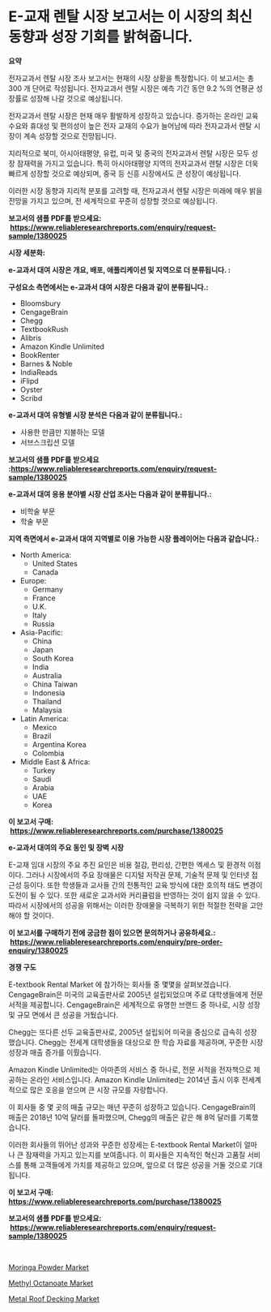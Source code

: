 <p><h1>E-교재 렌탈 시장 보고서는 이 시장의 최신 동향과 성장 기회를 밝혀줍니다.</h1></p><p><strong>요약</strong></p>
<p><p>전자교과서 렌탈 시장 조사 보고서는 현재의 시장 상황을 특정합니다. 이 보고서는 총 300 개 단어로 작성됩니다. 전자교과서 렌탈 시장은 예측 기간 동안 9.2 %의 연평균 성장률로 성장해 나갈 것으로 예상됩니다.</p><p>전자교과서 렌탈 시장은 현재 매우 활발하게 성장하고 있습니다. 증가하는 온라인 교육 수요와 휴대성 및 편의성이 높은 전자 교재의 수요가 늘어남에 따라 전자교과서 렌탈 시장이 계속 성장할 것으로 전망됩니다.</p><p>지리적으로 북미, 아시아태평양, 유럽, 미국 및 중국의 전자교과서 렌탈 시장은 모두 성장 잠재력을 가지고 있습니다. 특히 아시아태평양 지역의 전자교과서 렌탈 시장은 더욱 빠르게 성장할 것으로 예상되며, 중국 등 신흥 시장에서도 큰 성장이 예상됩니다.</p><p>이러한 시장 동향과 지리적 분포를 고려할 때, 전자교과서 렌탈 시장은 미래에 매우 밝을 전망을 가지고 있으며, 전 세계적으로 꾸준히 성장할 것으로 예상됩니다.</p></p>
<p><strong>보고서의 샘플 PDF를 받으세요: &nbsp;<a href="https://www.reliableresearchreports.com/enquiry/request-sample/1380025">https://www.reliableresearchreports.com/enquiry/request-sample/1380025</a></strong></p>
<p><strong>시장 세분화:</strong></p>
<p><strong> e-교과서 대여 시장은 개요, 배포, 애플리케이션 및 지역으로 더 분류됩니다. :</strong></p>
<p><strong>구성요소 측면에서는 e-교과서 대여 시장은 다음과 같이 분류됩니다.:</strong></p>
<p><ul><li>Bloomsbury</li><li>CengageBrain</li><li>Chegg</li><li>TextbookRush</li><li>Alibris</li><li>Amazon Kindle Unlimited</li><li>BookRenter</li><li>Barnes & Noble</li><li>IndiaReads</li><li>iFlipd</li><li>Oyster</li><li>Scribd</li></ul></p>
<p><strong> e-교과서 대여 유형별 시장 분석은 다음과 같이 분류됩니다.:</strong></p>
<p><ul><li>사용한 만큼만 지불하는 모델</li><li>서브스크립션 모델</li></ul></p>
<p><strong>보고서의 샘플 PDF를 받으세요 :<a href="https://www.reliableresearchreports.com/enquiry/request-sample/1380025">https://www.reliableresearchreports.com/enquiry/request-sample/1380025</a></strong></p>
<p><strong> e-교과서 대여 응용 분야별 시장 산업 조사는 다음과 같이 분류됩니다.:</strong></p>
<p><ul><li>비학술 부문</li><li>학술 부문</li></ul></p>
<p><strong>지역 측면에서 e-교과서 대여 지역별로 이용 가능한 시장 플레이어는 다음과 같습니다.:</strong></p>
<p><ul>
    <li>
        North America:
        <ul>
            <li>United States</li>
            <li>Canada</li>
        </ul>
    </li>
    <li>
        Europe:
        <ul>
            <li>Germany</li>
            <li>France</li>
            <li>U.K.</li>
            <li>Italy</li>
            <li>Russia</li>
        </ul>
    </li>
    <li>
        Asia-Pacific:
        <ul>
            <li>China</li>
            <li>Japan</li>
            <li>South Korea</li>
            <li>India</li>
            <li>Australia</li>
            <li>China Taiwan</li>
            <li>Indonesia</li>
            <li>Thailand</li>
            <li>Malaysia</li>
        </ul>
    </li>
    <li>
        Latin America:
        <ul>
            <li>Mexico</li>
            <li>Brazil</li>
            <li>Argentina Korea</li>
            <li>Colombia</li>
        </ul>
    </li>
    <li>
        Middle East & Africa:
        <ul>
            <li>Turkey</li>
            <li>Saudi</li>
            <li>Arabia</li>
            <li>UAE</li>
            <li>Korea</li>
        </ul>
    </li>
    </ul></p>
<p><strong>이 보고서 구매: &nbsp;<a href="https://www.reliableresearchreports.com/purchase/1380025">https://www.reliableresearchreports.com/purchase/1380025</a></strong></p>
<p><strong>e-교과서 대여의 주요 동인 및 장벽 시장</strong></p>
<p><p>E-교재 임대 시장의 주요 추진 요인은 비용 절감, 편리성, 간편한 엑세스 및 환경적 이점이다. 그러나 시장에서의 주요 장애물은 디지털 저작권 문제, 기술적 문제 및 인터넷 접근성 등이다. 또한 학생들과 교사들 간의 전통적인 교육 방식에 대한 호의적 태도 변경이 도전이 될 수 있다. 또한 새로운 교과서와 커리큘럼을 반영하는 것이 쉽지 않을 수 있다. 따라서 시장에서의 성공을 위해서는 이러한 장애물을 극복하기 위한 적절한 전략을 고안해야 할 것이다.</p></p>
<p><strong>이 보고서를 구매하기 전에 궁금한 점이 있으면 문의하거나 공유하세요.: &nbsp;<a href="https://www.reliableresearchreports.com/enquiry/pre-order-enquiry/1380025">https://www.reliableresearchreports.com/enquiry/pre-order-enquiry/1380025</a></strong></p>
<p><strong>경쟁 구도</strong></p>
<p><p>E-textbook Rental Market 에 참가하는 회사들 중 몇몇을 살펴보겠습니다. CengageBrain은 미국의 교육출판사로 2005년 설립되었으며 주로 대학생들에게 전문 서적을 제공합니다. CengageBrain은 세계적으로 유명한 브랜드 중 하나로, 시장 성장 및 규모 면에서 큰 성공을 거뒀습니다.</p><p>Chegg는 또다른 선두 교육출판사로, 2005년 설립되어 미국을 중심으로 급속히 성장했습니다. Chegg는 전세계 대학생들을 대상으로 한 학습 자료를 제공하며, 꾸준한 시장 성장과 매출 증가를 이뤘습니다.</p><p>Amazon Kindle Unlimited는 아마존의 서비스 중 하나로, 전문 서적을 전자책으로 제공하는 온라인 서비스입니다. Amazon Kindle Unlimited는 2014년 출시 이후 전세계적으로 많은 호응을 얻으며 큰 시장 규모를 자랑합니다.</p><p>이 회사들 중 몇 곳의 매출 규모는 매년 꾸준히 성장하고 있습니다. CengageBrain의 매출은 2018년 10억 달러를 돌파했으며, Chegg의 매출은 같은 해 8억 달러를 기록했습니다.</p><p>이러한 회사들의 뛰어난 성과와 꾸준한 성장세는 E-textbook Rental Market이 얼마나 큰 잠재력을 가지고 있는지를 보여줍니다. 이 회사들은 지속적인 혁신과 고품질 서비스를 통해 고객들에게 가치를 제공하고 있으며, 앞으로 더 많은 성공을 거둘 것으로 기대됩니다.</p></p>
<p><strong>이 보고서 구매: &nbsp; <a href="https://www.reliableresearchreports.com/purchase/1380025">https://www.reliableresearchreports.com/purchase/1380025</a></strong></p>
<p><strong>보고서의 샘플 PDF를 받으세요: &nbsp;<a href="https://www.reliableresearchreports.com/enquiry/request-sample/1380025">https://www.reliableresearchreports.com/enquiry/request-sample/1380025</a></strong><strong></strong></p>
<p>&nbsp;</p>
<p><p><a href="https://github.com/bobicer/Market-Research-Report-List-2/blob/main/moringa-powder-market.md">Moringa Powder Market</a></p><p><a href="https://github.com/seekum/Market-Research-Report-List-1/blob/main/methyl-octanoate-market.md">Methyl Octanoate Market</a></p><p><a href="https://github.com/timeliteaut/Market-Research-Report-List-1/blob/main/metal-roof-decking-market.md">Metal Roof Decking Market</a></p></p>